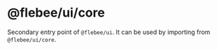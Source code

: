 # @flebee/ui/core

Secondary entry point of `@flebee/ui`. It can be used by importing from `@flebee/ui/core`.
